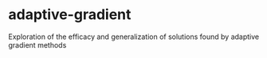 # adaptive-gradient
Exploration of the efficacy and generalization of solutions found by adaptive gradient methods
